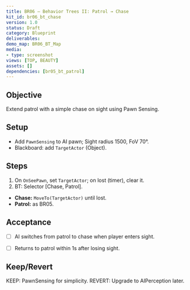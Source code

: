 ```yaml
---
title: BR06 — Behavior Trees II: Patrol → Chase
kit_id: br06_bt_chase
version: 1.0
status: Draft
category: Blueprint
deliverables:
demo_map: BR06_BT_Map
media:
- type: screenshot
views: [TOP, BEAUTY]
assets: []
dependencies: [br05_bt_patrol]
---
```



## Objective
Extend patrol with a simple chase on sight using Pawn Sensing.


## Setup
- Add `PawnSensing` to AI pawn; Sight radius 1500, FoV 70°.
- Blackboard: add `TargetActor` (Object).


## Steps
1) On `OnSeePawn`, set `TargetActor`; on lost (timer), clear it.
2) BT: Selector [Chase, Patrol].
- **Chase:** `MoveTo(TargetActor)` until lost.
- **Patrol:** as BR05.


## Acceptance
- [ ] AI switches from patrol to chase when player enters sight.
- [ ] Returns to patrol within 1s after losing sight.


## Keep/Revert
KEEP: PawnSensing for simplicity.
REVERT: Upgrade to AIPerception later.